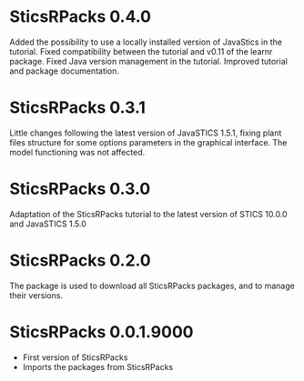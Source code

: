 # SticsRPacks 0.4.0

Added the possibility to use a locally installed version of JavaStics in the tutorial. 
Fixed compatibility between the tutorial and v0.11 of the learnr package.
Fixed Java version management in the tutorial.
Improved tutorial and package documentation.

# SticsRPacks 0.3.1

Little changes following the latest version of JavaSTICS 1.5.1, fixing plant files
structure for some options parameters in the graphical interface.
The model functioning was not affected.


# SticsRPacks 0.3.0

Adaptation of the SticsRPacks tutorial to the latest version of STICS 10.0.0 and JavaSTICS 1.5.0 


# SticsRPacks 0.2.0

The package is used to download all SticsRPacks packages, and to manage their versions.


# SticsRPacks 0.0.1.9000

* First version of SticsRPacks
* Imports the packages from SticsRPacks
